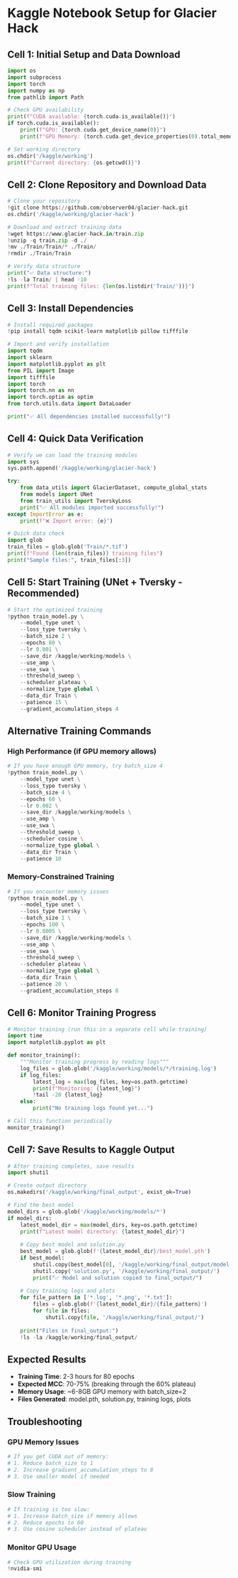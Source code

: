 # Kaggle Notebook Setup for Glacier Hack

## Cell 1: Initial Setup and Data Download
```python
import os
import subprocess
import torch
import numpy as np
from pathlib import Path

# Check GPU availability
print(f"CUDA available: {torch.cuda.is_available()}")
if torch.cuda.is_available():
    print(f"GPU: {torch.cuda.get_device_name(0)}")
    print(f"GPU Memory: {torch.cuda.get_device_properties(0).total_memory / 1024**3:.1f} GB")

# Set working directory
os.chdir('/kaggle/working')
print(f"Current directory: {os.getcwd()}")
```

## Cell 2: Clone Repository and Download Data
```python
# Clone your repository
!git clone https://github.com/observer04/glacier-hack.git
os.chdir('/kaggle/working/glacier-hack')

# Download and extract training data
!wget https://www.glacier-hack.in/train.zip
!unzip -q train.zip -d ./
!mv ./Train/Train/* ./Train/
!rmdir ./Train/Train

# Verify data structure
print("✅ Data structure:")
!ls -la Train/ | head -10
print(f"Total training files: {len(os.listdir('Train/'))}")
```

## Cell 3: Install Dependencies
```python
# Install required packages
!pip install tqdm scikit-learn matplotlib pillow tifffile

# Import and verify installation
import tqdm
import sklearn
import matplotlib.pyplot as plt
from PIL import Image
import tifffile
import torch
import torch.nn as nn
import torch.optim as optim
from torch.utils.data import DataLoader

print("✅ All dependencies installed successfully!")
```

## Cell 4: Quick Data Verification
```python
# Verify we can load the training modules
import sys
sys.path.append('/kaggle/working/glacier-hack')

try:
    from data_utils import GlacierDataset, compute_global_stats
    from models import UNet
    from train_utils import TverskyLoss
    print("✅ All modules imported successfully!")
except ImportError as e:
    print(f"❌ Import error: {e}")

# Quick data check
import glob
train_files = glob.glob('Train/*.tif')
print(f"Found {len(train_files)} training files")
print("Sample files:", train_files[:3])
```

## Cell 5: Start Training (UNet + Tversky - Recommended)
```python
# Start the optimized training
!python train_model.py \
    --model_type unet \
    --loss_type tversky \
    --batch_size 2 \
    --epochs 80 \
    --lr 0.001 \
    --save_dir /kaggle/working/models \
    --use_amp \
    --use_swa \
    --threshold_sweep \
    --scheduler plateau \
    --normalize_type global \
    --data_dir Train \
    --patience 15 \
    --gradient_accumulation_steps 4
```

## Alternative Training Commands

### High Performance (if GPU memory allows)
```python
# If you have enough GPU memory, try batch_size 4
!python train_model.py \
    --model_type unet \
    --loss_type tversky \
    --batch_size 4 \
    --epochs 60 \
    --lr 0.002 \
    --save_dir /kaggle/working/models \
    --use_amp \
    --use_swa \
    --threshold_sweep \
    --scheduler cosine \
    --normalize_type global \
    --data_dir Train \
    --patience 10
```

### Memory-Constrained Training
```python
# If you encounter memory issues
!python train_model.py \
    --model_type unet \
    --loss_type tversky \
    --batch_size 1 \
    --epochs 100 \
    --lr 0.0005 \
    --save_dir /kaggle/working/models \
    --use_amp \
    --use_swa \
    --threshold_sweep \
    --scheduler plateau \
    --normalize_type global \
    --data_dir Train \
    --patience 20 \
    --gradient_accumulation_steps 8
```

## Cell 6: Monitor Training Progress
```python
# Monitor training (run this in a separate cell while training)
import time
import matplotlib.pyplot as plt

def monitor_training():
    """Monitor training progress by reading logs"""
    log_files = glob.glob('/kaggle/working/models/*/training.log')
    if log_files:
        latest_log = max(log_files, key=os.path.getctime)
        print(f"Monitoring: {latest_log}")
        !tail -20 {latest_log}
    else:
        print("No training logs found yet...")

# Call this function periodically
monitor_training()
```

## Cell 7: Save Results to Kaggle Output
```python
# After training completes, save results
import shutil

# Create output directory
os.makedirs('/kaggle/working/final_output', exist_ok=True)

# Find the best model
model_dirs = glob.glob('/kaggle/working/models/*')
if model_dirs:
    latest_model_dir = max(model_dirs, key=os.path.getctime)
    print(f"Latest model directory: {latest_model_dir}")
    
    # Copy best model and solution.py
    best_model = glob.glob(f'{latest_model_dir}/best_model.pth')
    if best_model:
        shutil.copy(best_model[0], '/kaggle/working/final_output/model.pth')
        shutil.copy('solution.py', '/kaggle/working/final_output/')
        print("✅ Model and solution copied to final_output/")
    
    # Copy training logs and plots
    for file_pattern in ['*.log', '*.png', '*.txt']:
        files = glob.glob(f'{latest_model_dir}/{file_pattern}')
        for file in files:
            shutil.copy(file, '/kaggle/working/final_output/')
    
    print("Files in final_output:")
    !ls -la /kaggle/working/final_output/
```

## Expected Results
- **Training Time**: 2-3 hours for 80 epochs
- **Expected MCC**: 70-75% (breaking through the 60% plateau)
- **Memory Usage**: ~6-8GB GPU memory with batch_size=2
- **Files Generated**: model.pth, solution.py, training logs, plots

## Troubleshooting

### GPU Memory Issues
```python
# If you get CUDA out of memory:
# 1. Reduce batch_size to 1
# 2. Increase gradient_accumulation_steps to 8
# 3. Use smaller model if needed
```

### Slow Training
```python
# If training is too slow:
# 1. Increase batch_size if memory allows
# 2. Reduce epochs to 60
# 3. Use cosine scheduler instead of plateau
```

### Monitor GPU Usage
```python
# Check GPU utilization during training
!nvidia-smi
```